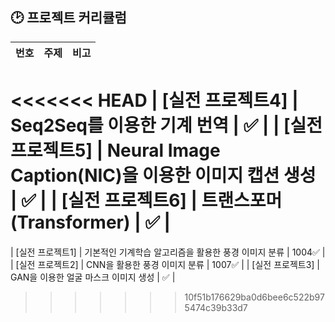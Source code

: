 ## 🕑 프로젝트 커리큘럼

| 번호 | 주제 | 비고 |
| -- | --- | ------------ |
<<<<<<< HEAD
| [실전 프로젝트4] | Seq2Seq를 이용한 기계 번역 | ✅ |
| [실전 프로젝트5] | Neural Image Caption(NIC)을 이용한 이미지 캡션 생성 | ✅ |
| [실전 프로젝트6] | 트랜스포머(Transformer) | ✅ |
=======
| [실전 프로젝트1] | 기본적인 기계학습 알고리즘을 활용한 풍경 이미지 분류 | 1004✅ |
| [실전 프로젝트2] | CNN을 활용한 풍경 이미지 분류 | 1007✅ |
| [실전 프로젝트3] | GAN을 이용한 얼굴 마스크 이미지 생성 | ✅ |
>>>>>>> 10f51b176629ba0d6bee6c522b975474c39b33d7
